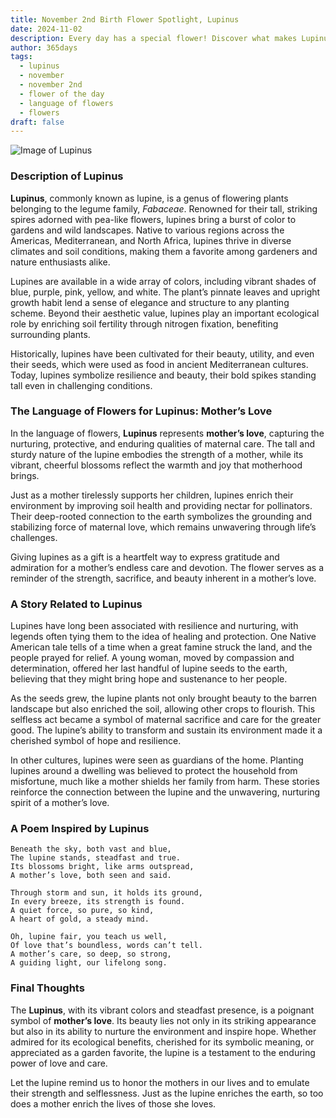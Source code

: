 ```yaml
---
title: November 2nd Birth Flower Spotlight, Lupinus
date: 2024-11-02
description: Every day has a special flower! Discover what makes Lupinus unique as today’s birth flower and its symbolic meaning.
author: 365days
tags:
  - lupinus
  - november
  - november 2nd
  - flower of the day
  - language of flowers
  - flowers
draft: false
---
```


![Image of Lupinus](https://cdn.pixabay.com/photo/2019/10/29/08/38/grass-4586431_1280.jpg#center)


### Description of Lupinus

**Lupinus**, commonly known as lupine, is a genus of flowering plants belonging to the legume family, _Fabaceae_. Renowned for their tall, striking spires adorned with pea-like flowers, lupines bring a burst of color to gardens and wild landscapes. Native to various regions across the Americas, Mediterranean, and North Africa, lupines thrive in diverse climates and soil conditions, making them a favorite among gardeners and nature enthusiasts alike.

Lupines are available in a wide array of colors, including vibrant shades of blue, purple, pink, yellow, and white. The plant’s pinnate leaves and upright growth habit lend a sense of elegance and structure to any planting scheme. Beyond their aesthetic value, lupines play an important ecological role by enriching soil fertility through nitrogen fixation, benefiting surrounding plants.

Historically, lupines have been cultivated for their beauty, utility, and even their seeds, which were used as food in ancient Mediterranean cultures. Today, lupines symbolize resilience and beauty, their bold spikes standing tall even in challenging conditions.

### The Language of Flowers for Lupinus: Mother’s Love

In the language of flowers, **Lupinus** represents **mother’s love**, capturing the nurturing, protective, and enduring qualities of maternal care. The tall and sturdy nature of the lupine embodies the strength of a mother, while its vibrant, cheerful blossoms reflect the warmth and joy that motherhood brings.

Just as a mother tirelessly supports her children, lupines enrich their environment by improving soil health and providing nectar for pollinators. Their deep-rooted connection to the earth symbolizes the grounding and stabilizing force of maternal love, which remains unwavering through life’s challenges.

Giving lupines as a gift is a heartfelt way to express gratitude and admiration for a mother’s endless care and devotion. The flower serves as a reminder of the strength, sacrifice, and beauty inherent in a mother’s love.

### A Story Related to Lupinus

Lupines have long been associated with resilience and nurturing, with legends often tying them to the idea of healing and protection. One Native American tale tells of a time when a great famine struck the land, and the people prayed for relief. A young woman, moved by compassion and determination, offered her last handful of lupine seeds to the earth, believing that they might bring hope and sustenance to her people.

As the seeds grew, the lupine plants not only brought beauty to the barren landscape but also enriched the soil, allowing other crops to flourish. This selfless act became a symbol of maternal sacrifice and care for the greater good. The lupine’s ability to transform and sustain its environment made it a cherished symbol of hope and resilience.

In other cultures, lupines were seen as guardians of the home. Planting lupines around a dwelling was believed to protect the household from misfortune, much like a mother shields her family from harm. These stories reinforce the connection between the lupine and the unwavering, nurturing spirit of a mother’s love.

### A Poem Inspired by Lupinus

```
Beneath the sky, both vast and blue,  
The lupine stands, steadfast and true.  
Its blossoms bright, like arms outspread,  
A mother’s love, both seen and said.  

Through storm and sun, it holds its ground,  
In every breeze, its strength is found.  
A quiet force, so pure, so kind,  
A heart of gold, a steady mind.  

Oh, lupine fair, you teach us well,  
Of love that’s boundless, words can’t tell.  
A mother’s care, so deep, so strong,  
A guiding light, our lifelong song.  
```

### Final Thoughts

The **Lupinus**, with its vibrant colors and steadfast presence, is a poignant symbol of **mother’s love**. Its beauty lies not only in its striking appearance but also in its ability to nurture the environment and inspire hope. Whether admired for its ecological benefits, cherished for its symbolic meaning, or appreciated as a garden favorite, the lupine is a testament to the enduring power of love and care.

Let the lupine remind us to honor the mothers in our lives and to emulate their strength and selflessness. Just as the lupine enriches the earth, so too does a mother enrich the lives of those she loves.
